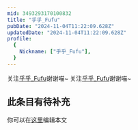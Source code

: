 ```yaml
---
mid: 3493293170100832
title: "乎乎_Fufu"
pubDate: "2024-11-04T11:22:09.628Z"
updatedDate: "2024-11-04T11:22:09.628Z"
profile:
  {
    Nickname: ["乎乎_Fufu"],
  }
---
```


关注[乎乎_Fufu](https://space.bilibili.com/3493293170100832)谢谢喵~ 关注[乎乎_Fufu](https://space.bilibili.com/3493293170100832)谢谢喵~

## 此条目有待补充
你可以在[这里](https://github.com/Yuhanawa/VTuber.ICU/edit/master/src/content/v/乎乎_Fufu/index.md)编辑本文
